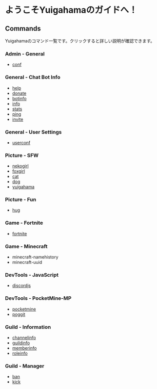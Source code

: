 # ようこそYuigahamaのガイドへ！

## Commands

Yuigahamaのコマンド一覧です。クリックすると詳しい説明が確認できます。

### Admin - General

- [conf](commands/conf.html)

### General - Chat Bot Info

- [help](commands/help.html)
- [donate](commands/donate.html)
- [botinfo](commands/botinfo.html)
- [info](commands/info.html)
- [stats](commands/stats.html)
- [ping](commands/ping.html)
- [invite](commands/invite.html)

### General - User Settings

- [userconf](commands/userconf.html)

### Picture - SFW

- [nekogirl](commands/nekogirl.html)
- [foxgirl](commands/foxgirl.html)
- [cat](commands/cat.html)
- [dog](commands/dog.html)
- [yuigahama](commands/yuigahama.html)

### Picture - Fun

- [hug](commands/hug.html)

### Game - Fortnite

- [fortnite](commands/fortnite.html)

### Game - Minecraft

- minecraft-namehistory
- minecraft-uuid

### DevTools - JavaScript

- [discordjs](commands/discordjs.html)

### DevTools - PocketMine-MP

- [pocketmine](commands/pocketmine.html)
- [poggit](commands/poggit.html)

### Guild - Information

- [channelinfo](commands/channelinfo.html)
- [guildinfo](commands/guildinfo.html)
- [memberinfo](commands/memberinfo.html)
- [roleinfo](commands/roleinfo.md)

### Guild - Manager

- [ban](commands/ban.html)
- [kick](commands/kick.html)